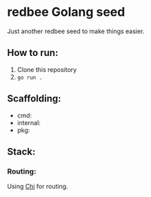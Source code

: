 # redbee Golang seed

Just another redbee seed to make things easier.

## How to run:

1. Clone this repository
2. `go run .`

## Scaffolding:

- cmd:
- internal:
- pkg:

## Stack:

### Routing:

Using [Chi](https://github.com/go-chi/chi) for routing.
